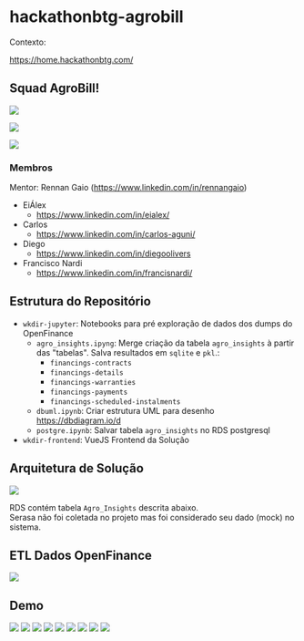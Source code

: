 # hackathonbtg-agrobill


Contexto:

https://home.hackathonbtg.com/

## Squad AgroBill!

![](./squad-logo.png)

![](./logo2.png)

![](./team.jpg)

### Membros

Mentor: Rennan Gaio (https://www.linkedin.com/in/rennangaio)

* EiÁlex
    * https://www.linkedin.com/in/eialex/
* Carlos
    * https://www.linkedin.com/in/carlos-aguni/
* Diego
    * https://www.linkedin.com/in/diegoolivers
* Francisco Nardi
    * https://www.linkedin.com/in/francisnardi/

## Estrutura do Repositório

* `wkdir-jupyter`: Notebooks para pré exploração de dados dos dumps do OpenFinance
    * `agro_insights.ipyng`: Merge criação da tabela `agro_insights` à partir das "tabelas". Salva resultados em `sqlite` e `pkl`.:
        * `financings-contracts`
        * `financings-details`
        * `financings-warranties`
        * `financings-payments`
        * `financings-scheduled-instalments`
    * `dbuml.ipynb`: Criar estrutura UML para desenho https://dbdiagram.io/d
    * `postgre.ipynb`: Salvar tabela `agro_insights` no RDS postgresql
* `wkdir-frontend`: VueJS Frontend da Solução

## Arquitetura de Solução

![](./arquitetura.png)

RDS contém tabela `Agro_Insights` descrita abaixo.  
Serasa não foi coletada no projeto mas foi considerado seu dado (mock) no sistema.

## ETL Dados OpenFinance

![](./db_agro_insights.png)


## Demo

![](./page00.png)
![](./page01.png)
![](./page02.png)
![](./page03.png)
![](./page04.png)
![](./page05.png)
![](./page06.png)
![](./page07.png)
![](./page08.png)

